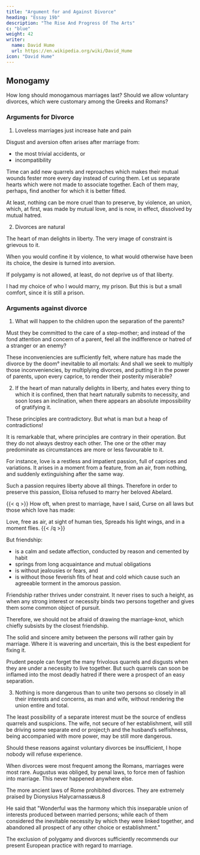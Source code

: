 ```yaml
---
title: "Argument for and Against Divorce"
heading: "Essay 19b"
description: "The Rise And Progress Of The Arts"
c: "blue"
weight: 42
writer:
  name: David Hume
  url: https://en.wikipedia.org/wiki/David_Hume
icon: "David Hume"
--- 
```



## Monogamy 

How long should monogamous marriages last? Should we allow voluntary divorces, which were customary among the Greeks and Romans?


### Arguments for Divorce

1. Loveless marriages just increase hate and pain

Disgust and aversion often arises after marriage from:
- the most trivial accidents, or
- incompatibility

Time can add new quarrels and reproaches which makes their mutual wounds fester more every day instead of curing them. Let us separate hearts which were not made to associate together.  Each of them may, perhaps, find another for which it is better fitted. 

At least, nothing can be more cruel than to preserve, by violence, an union, which, at first, was made by mutual love, and is now, in effect, dissolved by mutual hatred.

<!-- But the liberty of divorces is not only a cure to hatred and domestic quarrels.  -->

2. Divorces are natural
<!--  forces the couple to be together -->
<!-- It is also an admirable preservative against them, and the only secret for keeping alive that love, which first united the married couple.  -->

The heart of man delights in liberty. The very image of constraint is grievous to it.

When you would confine it by violence, to what would otherwise have been its choice, the <!-- inclination immediately changes, and --> desire is turned into aversion. 

If polygamy is not allowed, <!--  the public interest will not allow us to enjoy in polygamy that variety, which is so agreeable in love; --> at least, do not deprive us of that liberty<!-- , which is so essentially requisite -->. 

I had my choice of who I would marry, my prison. But this is but a small comfort, since it is still a prison.


### Arguments against divorce

1. What will happen to the children upon the separation of the parents? 

Must they be committed to the care of a step-mother; and instead of the fond attention and concern of a parent, feel all the indifference or hatred of a stranger or an enemy? 

These inconveniencies are sufficiently felt, where nature has made the divorce by the doom° inevitable to all mortals: And shall we seek to multiply those inconveniencies, by multiplying divorces, and putting it in the power of parents, upon every caprice, to render their posterity miserable?

2. If the heart of man naturally delights in liberty, and hates every thing to which it is confined, then that heart naturally submits to necessity, and soon loses an inclination, when there appears an absolute impossibility of gratifying it. 

These principles are contradictory. But what is man but a heap of contradictions! 

It is remarkable that, where principles are contrary in their operation. But they do not always destroy each other. The one or the other may predominate as circumstances are more or less favourable to it. 

For instance, love is a restless and impatient passion, full of caprices and variations. It arises in a moment from a feature, from an air, from nothing, and suddenly extinguishing after the same way. 

Such a passion requires liberty above all things. Therefore in order to preserve this passion, Eloisa refused to marry her beloved Abelard.

{{< q >}}
How oft, when prest to marriage, have I said,
Curse on all laws but those which love has made:

Love, free as air, at sight of human ties,
Spreads his light wings, and in a moment flies.
{{< /q >}}


But friendship:
- is a calm and sedate affection, conducted by reason and cemented by habit
- springs from long acquaintance and mutual obligations
- is without jealousies or fears, and
- is without those feverish fits of heat and cold which cause such an agreeable torment in the amorous passion. 

Friendship rather thrives under constraint. It never rises to such a height, as when any strong interest or necessity binds two persons together and gives them some common object of pursuit. 

Therefore, we should not be afraid of drawing the marriage-knot, which chiefly subsists by the closest friendship. 

The solid and sincere amity between the persons will rather gain by marriage. Where it is wavering and uncertain, this is the best expedient for fixing it. 

Prudent people can forget the many frivolous quarrels and disgusts when they are under a necessity to live together. But such quarrels can soon be inflamed into the most deadly hatred if there were a prospect of an easy separation.


3. Nothing is more dangerous than to unite two persons so closely in all their interests and concerns, as man and wife, without rendering the union entire and total.

The least possibility of a separate interest must be the source of endless quarrels and suspicions. The wife, not secure of her establishment, will still be driving some separate end or project;h and the husband’s selfishness, being accompanied with more power, may be still more dangerous.

Should these reasons against voluntary divorces be insufficient, I hope nobody will refuse experience. 

When divorces were most frequent among the Romans, marriages were most rare. Augustus was obliged, by penal laws, to force men of fashion into marriage. This never happened anywhere else. <!-- A circumstance which is scarcely to be found in any other age or nation. --> 

The more ancient laws of Rome prohibited divorces. They are extremely praised by Dionysius Halycarnassæus.8 

He said that "Wonderful was the harmony which this inseparable union of interests produced between married persons; while each of them considered the inevitable necessity by which they were linked together, and abandoned all prospect of any other choice or establishment."

The exclusion of polygamy and divorces sufficiently recommends our present European practice with regard to marriage.